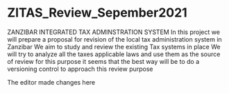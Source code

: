 # ZITAS_Review_Sepember2021
ZANZIBAR INTEGRATED TAX ADMINSTRATION SYSTEM
In this project we will prepare a proposal for revision of the local tax administration system in Zanzibar
We aim to study and review the existing Tax systems in place
We will try to analyze all the taxes applicable laws and use them as the source of review for this purpose
it seems that the best way will be to do a versioning control to approach this review purpose

The editor made changes here
